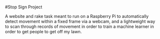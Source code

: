 #Stop Sign Project

A website and rake task meant to run on a Raspberry Pi to automatically detect movement within a fixed frame via a webcam, and a lightweight way to scan through records of movement in order to train a machine learner in order to get people to get off my lawn.
